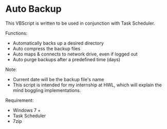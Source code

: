 Auto Backup
============
This VBScript is written to be used in conjunction with Task Scheduler.

Functions:
- Automatically backs up a desired directory
- Auto compress the backup files
- Auto maps & connects to network drive, even if logged out
- Auto purge backups after a predefined time (days)

Note:
- Current date will be the backup file's name
- This script is intended for my internship at HWL, which will explain
  the mind boggling implementations.


Requirement:
- Windows 7 +
- Task Scheduler
- 7zip 

